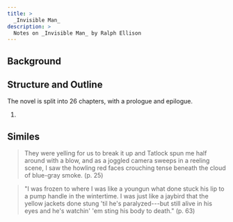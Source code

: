 ```yaml
---
title: >
  _Invisible Man_
description: >
  Notes on _Invisible Man_ by Ralph Ellison
---
```


## Background


## Structure and Outline

The novel is split into 26 chapters, with a prologue and epilogue.

1. 

## Similes

> They were yelling for us to break it up and Tatlock spun me half around with a blow, and as a joggled camera sweeps in a reeling scene, I saw the howling red faces crouching tense beneath the cloud of blue-gray smoke.
> (p. 25)

> "I was frozen to where I was like a youngun what done stuck his lip to a pump handle in the wintertime. I was just like a jaybird that the yellow jackets done stung 'til he's paralyzed---but still alive in his eyes and he's watchin' 'em sting his body to death."
> (p. 63)
